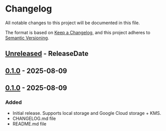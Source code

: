 # Changelog

All notable changes to this project will be documented in this file.

The format is based on [Keep a Changelog](https://keepachangelog.com/en/1.1.0/),
and this project adheres to [Semantic Versioning](https://semver.org/spec/v2.0.0.html).

<!-- next-header -->

## [Unreleased] - ReleaseDate

## [0.1.0] - 2025-08-09
## [0.1.0] - 2025-08-09

### Added

- Initial release. Supports local storage and Google Cloud storage + KMS.
- CHANGELOG.md file
- README.md file

<!-- next-url -->
[Unreleased]: https://github.com/assert-rs/predicates-rs/compare/v0.1.0...HEAD
[0.1.0]: https://github.com/assert-rs/predicates-rs/compare/v0.1.0...v0.1.0
[0.1.0]: https://github.com/trailofbits/signal-auditor/compare/a886579...v0.1.0